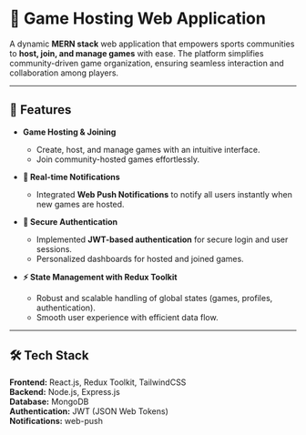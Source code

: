 # 🏏 Game Hosting Web Application  

A dynamic **MERN stack** web application that empowers sports communities to **host, join, and manage games** with ease. The platform simplifies community-driven game organization, ensuring seamless interaction and collaboration among players.  

---

## 🚀 Features  

- **Game Hosting & Joining**  
  - Create, host, and manage games with an intuitive interface.  
  - Join community-hosted games effortlessly.  

- **🔔 Real-time Notifications**  
  - Integrated **Web Push Notifications** to notify all users instantly when new games are hosted.  

- **🔐 Secure Authentication**  
  - Implemented **JWT-based authentication** for secure login and user sessions.  
  - Personalized dashboards for hosted and joined games.  

- **⚡ State Management with Redux Toolkit**  
  - Robust and scalable handling of global states (games, profiles, authentication).  
  - Smooth user experience with efficient data flow.  

---

## 🛠️ Tech Stack  

**Frontend:** React.js, Redux Toolkit, TailwindCSS  
**Backend:** Node.js, Express.js  
**Database:** MongoDB  
**Authentication:** JWT (JSON Web Tokens)  
**Notifications:** web-push 
